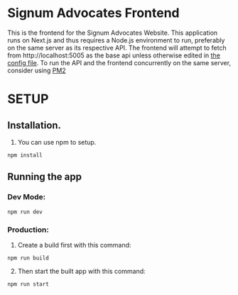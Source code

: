 # Signum Advocates Frontend

This is the frontend for the Signum Advocates Website. This application runs on Next.js and thus requires a Node.js environment to run, preferably on the same server as its respective API. The frontend will attempt to fetch from http://localhost:5005 as the base api unless otherwise edited in [the config file](./beConstants/index.js). To run the API and the frontend concurrently on the same server, consider using [PM2](https://pm2.keymetrics.io/)

# SETUP

## Installation.

1. You can use npm to setup.

`npm install`

## Running the app

### Dev Mode:

`npm run dev`

### Production:

1. Create a build first with this command:

`npm run build`

2. Then start the built app with this command:

`npm run start`
